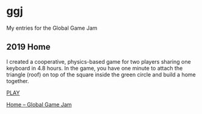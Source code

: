 # ggj
My entries for the Global Game Jam

## 2019 Home

I created a cooperative, physics-based game for two players sharing one keyboard in 4.8 hours. 
In the game, you have one minute to attach the triangle (roof) on top of the square inside the green circle and build a home together.

[PLAY](https://projects.reindernijhoff.net/home/)

[Home – Global Game Jam](https://reindernijhoff.net/2019/01/home-global-game-jam/)
